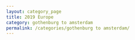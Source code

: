 ```yaml
---
layout: category_page
title: 2019 Europe 
category: gothenburg to amsterdam 
permalink: /categories/gothenburg to amsterdam/
---
```


